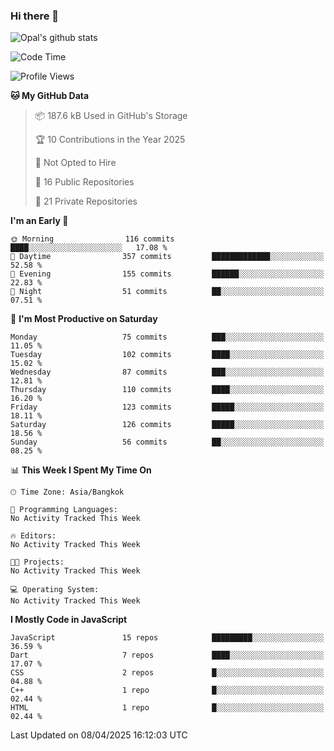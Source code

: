 ### Hi there 👋

![Opal's github stats](https://github-readme-stats.vercel.app/api?username=coolkidneversleep&count_private=true&show_icons=true&theme=radical)


<!--START_SECTION:waka-->
![Code Time](http://img.shields.io/badge/Code%20Time-64%20hrs%2038%20mins-blue)

![Profile Views](http://img.shields.io/badge/Profile%20Views-0-blue)

**🐱 My GitHub Data** 

> 📦 187.6 kB Used in GitHub's Storage 
 > 
> 🏆 10 Contributions in the Year 2025
 > 
> 🚫 Not Opted to Hire
 > 
> 📜 16 Public Repositories 
 > 
> 🔑 21 Private Repositories 
 > 
**I'm an Early 🐤** 

```text
🌞 Morning                116 commits         ████░░░░░░░░░░░░░░░░░░░░░   17.08 % 
🌆 Daytime                357 commits         █████████████░░░░░░░░░░░░   52.58 % 
🌃 Evening                155 commits         ██████░░░░░░░░░░░░░░░░░░░   22.83 % 
🌙 Night                  51 commits          ██░░░░░░░░░░░░░░░░░░░░░░░   07.51 % 
```
📅 **I'm Most Productive on Saturday** 

```text
Monday                   75 commits          ███░░░░░░░░░░░░░░░░░░░░░░   11.05 % 
Tuesday                  102 commits         ████░░░░░░░░░░░░░░░░░░░░░   15.02 % 
Wednesday                87 commits          ███░░░░░░░░░░░░░░░░░░░░░░   12.81 % 
Thursday                 110 commits         ████░░░░░░░░░░░░░░░░░░░░░   16.20 % 
Friday                   123 commits         █████░░░░░░░░░░░░░░░░░░░░   18.11 % 
Saturday                 126 commits         █████░░░░░░░░░░░░░░░░░░░░   18.56 % 
Sunday                   56 commits          ██░░░░░░░░░░░░░░░░░░░░░░░   08.25 % 
```


📊 **This Week I Spent My Time On** 

```text
🕑︎ Time Zone: Asia/Bangkok

💬 Programming Languages: 
No Activity Tracked This Week

🔥 Editors: 
No Activity Tracked This Week

🐱‍💻 Projects: 
No Activity Tracked This Week

💻 Operating System: 
No Activity Tracked This Week
```

**I Mostly Code in JavaScript** 

```text
JavaScript               15 repos            █████████░░░░░░░░░░░░░░░░   36.59 % 
Dart                     7 repos             ████░░░░░░░░░░░░░░░░░░░░░   17.07 % 
CSS                      2 repos             █░░░░░░░░░░░░░░░░░░░░░░░░   04.88 % 
C++                      1 repo              █░░░░░░░░░░░░░░░░░░░░░░░░   02.44 % 
HTML                     1 repo              █░░░░░░░░░░░░░░░░░░░░░░░░   02.44 % 
```




 Last Updated on 08/04/2025 16:12:03 UTC
<!--END_SECTION:waka-->
